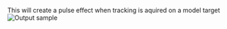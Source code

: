 This will create a pulse effect when tracking is aquired on a model target
![Output sample](https://github.com/martymarkenson/StudioExamples/blob/master/Animated%203D%20Touch/3Dtouch.gif)
